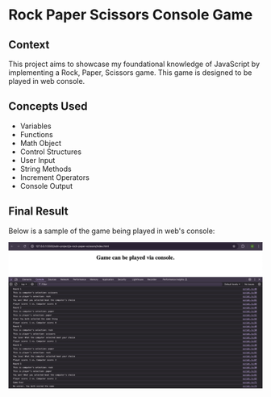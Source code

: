 # Rock Paper Scissors Console Game

## Context

This project aims to showcase my foundational knowledge of JavaScript by implementing a Rock, Paper, Scissors game. This game is designed to be played in web console.

## Concepts Used

- Variables
- Functions
- Math Object
- Control Structures
- User Input
- String Methods
- Increment Operators
- Console Output

## Final Result

Below is a sample of the game being played in web's console:

<img src="./console-rock-paper-scissors-game.png" alt="Console Rock Paper Scissors Game" width="600">
